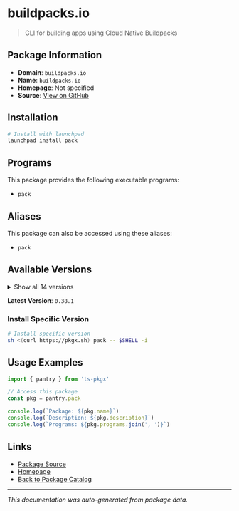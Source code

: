 # buildpacks.io

> CLI for building apps using Cloud Native Buildpacks

## Package Information

- **Domain**: `buildpacks.io`
- **Name**: `buildpacks.io`
- **Homepage**: Not specified
- **Source**: [View on GitHub](https://github.com/pkgxdev/pantry/tree/main/projects/buildpacks.io/package.yml)

## Installation

```bash
# Install with launchpad
launchpad install pack
```

## Programs

This package provides the following executable programs:

- `pack`

## Aliases

This package can also be accessed using these aliases:

- `pack`

## Available Versions

<details>
<summary>Show all 14 versions</summary>

- `0.38.1`, `0.38.0`, `0.37.0`, `0.36.4`, `0.36.3`
- `0.36.2`, `0.36.1`, `0.36.0`, `0.35.1`, `0.35.0`
- `0.34.2`, `0.34.1`, `0.34.0`, `0.33.2`

</details>

**Latest Version**: `0.38.1`

### Install Specific Version

```bash
# Install specific version
sh <(curl https://pkgx.sh) pack -- $SHELL -i
```

## Usage Examples

```typescript
import { pantry } from 'ts-pkgx'

// Access this package
const pkg = pantry.pack

console.log(`Package: ${pkg.name}`)
console.log(`Description: ${pkg.description}`)
console.log(`Programs: ${pkg.programs.join(', ')}`)
```

## Links

- [Package Source](https://github.com/pkgxdev/pantry/tree/main/projects/buildpacks.io/package.yml)
- [Homepage](#)
- [Back to Package Catalog](../package-catalog.md)

---

*This documentation was auto-generated from package data.*
